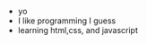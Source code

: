 - yo
- I like programming I guess
- learning html,css, and javascript

<!---
bordr-guy/bordr-guy is a ✨ special ✨ repository because its `README.md` (this file) appears on your GitHub profile.
You can click the Preview link to take a look at your changes.
--->
